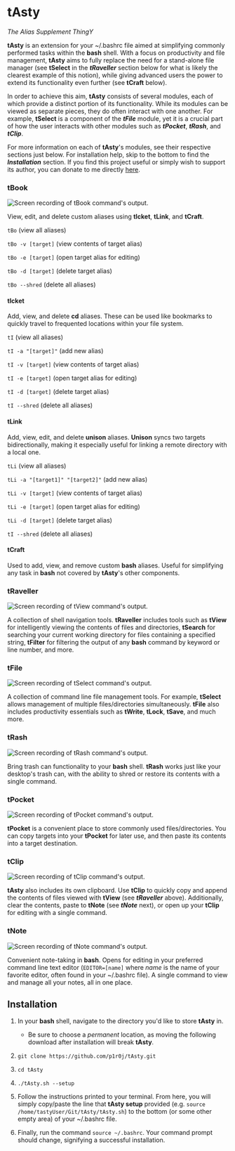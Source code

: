 # tAsty

*The Alias Supplement ThingY*

**tAsty** is an extension for your ~/.bashrc file aimed at simplifying commonly performed tasks within the **bash** shell. With a focus on productivity and file management, **tAsty** aims to fully replace the need for a stand-alone file manager (see **tSelect** in the ***tRaveller*** section below for what is likely the clearest example of this notion), while giving advanced users the power to extend its functionality even further (see **tCraft** below).

In order to achieve this aim, **tAsty** consists of several modules, each of which provide a distinct portion of its functionality. While its modules can be viewed as separate pieces, they do often interact with one another. For example, **tSelect** is a component of the ***tFile*** module, yet it is a crucial part of how the user interacts with other modules such as ***tPocket***, ***tRash***, and ***tClip***.

For more information on each of **tAsty**'s modules, see their respective sections just below. For installation help, skip to the bottom to find the ***Installation*** section. If you find this project useful or simply wish to support its author, you can donate to me directly [here](https://buymeacoffee.com/piroj).

### tBook

![Screen recording of tBook command's output.](Images/tBook.gif)

View, edit, and delete custom aliases using **tIcket**, **tLink**, and **tCraft**.

`tBo` (view all aliases)

`tBo -v [target]` (view contents of target alias)

`tBo -e [target]` (open target alias for editing)

`tBo -d [target]` (delete target alias)

`tBo --shred` (delete all aliases)

#### tIcket

Add, view, and delete **cd** aliases. These can be used like bookmarks to quickly travel to frequented locations within your file system.

`tI` (view all aliases)

`tI -a "[target]"` (add new alias)

`tI -v [target]` (view contents of target alias)

`tI -e [target]` (open target alias for editing)

`tI -d [target]` (delete target alias)

`tI --shred` (delete all aliases)

#### tLink

Add, view, edit, and delete **unison** aliases. **Unison** syncs two targets bidirectionally, making it especially useful for linking a remote directory with a local one.

`tLi` (view all aliases)

`tLi -a "[target1]" "[target2]"` (add new alias)

`tLi -v [target]` (view contents of target alias)

`tLi -e [target]` (open target alias for editing)

`tLi -d [target]` (delete target alias)

`tI --shred` (delete all aliases)

#### tCraft

Used to add, view, and remove custom **bash** aliases. Useful for simplifying any task in **bash** not covered by **tAsty**'s other components.

### tRaveller

![Screen recording of tView command's output.](Images/tView.gif)

A collection of shell navigation tools. **tRaveller** includes tools such as **tView** for intelligently viewing the contents of files and directories, **tSearch** for searching your current working directory for files containing a specified string, **tFilter** for filtering the output of any **bash** command by keyword or line number, and more.

### tFile

![Screen recording of tSelect command's output.](Images/tSelect.gif)

A collection of command line file management tools. For example, **tSelect** allows management of multiple files/directories simultaneously. **tFile** also includes productivity essentials such as **tWrite**, **tLock**, **tSave**, and much more.

### tRash

![Screen recording of tRash command's output.](Images/tRash.gif)

Bring trash can functionality to your **bash** shell. **tRash** works just like your desktop's trash can, with the ability to shred or restore its contents with a single command.

### tPocket

![Screen recording of tPocket command's output.](Images/tPocket.gif)

**tPocket** is a convenient place to store commonly used files/directories. You can copy targets into your **tPocket** for later use, and then paste its contents into a target destination.

### tClip

![Screen recording of tClip command's output.](Images/tClip.gif)

**tAsty** also includes its own clipboard. Use **tClip** to quickly copy and append the contents of files viewed with **tView** (see ***tRaveller*** above). Additionally, clear the contents, paste to **tNote** (see ***tNote*** next), or open up your **tClip** for editing with a single command.

### tNote

![Screen recording of tNote command's output.](Images/tNote.gif)

Convenient note-taking in **bash**. Opens for editing in your preferred command line text editor (`EDITOR=[name]` where *name* is the name of your favorite editor, often found in your ~/.bashrc file). A single command to view and manage all your notes, all in one place.

## Installation

1.  In your **bash** shell, navigate to the directory you'd like to store **tAsty** in.

    *   Be sure to choose a *permanent* location, as moving the following download after installation will break **tAsty**.

1.  `git clone https://github.com/p1r0j/tAsty.git`

2.  `cd tAsty`

3.  `./tAsty.sh --setup`

4.  Follow the instructions printed to your terminal. From here, you will simply copy/paste the line that **tAsty setup** provided (e.g. `source /home/tastyUser/Git/tAsty/tAsty.sh`) to the bottom (or some other empty area) of your ~/.bashrc file.

5.  Finally, run the command `source ~/.bashrc`. Your command prompt should change, signifying a successful installation.

